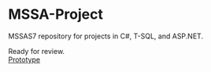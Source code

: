 # MSSA-Project

MSSAS7 repository for projects in C#, T-SQL, and ASP.NET.

Ready for review. <br />
[Prototype](https://github.com/gowebUSA/MSSA-Project/tree/master/TSQL/Project-Step-7/prototype)
